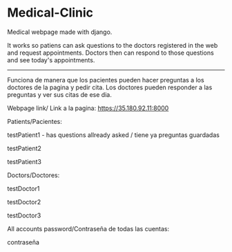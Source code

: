 # Medical-Clinic
Medical webpage made with django. 

It works so patiens can ask questions to the doctors registered in the web and request appointments. Doctors then can respond to those questions and see today's appointments.

---------------------------------------------------------------------------------------------------------------------------------------------------------------

Funciona de manera que los pacientes pueden hacer preguntas a los doctores de la pagina y pedir cita. Los doctores pueden responder a las preguntas y ver sus citas de ese dia.



Webpage link/ Link a la pagina:
https://35.180.92.11:8000


Patients/Pacientes:

testPatient1 - has questions allready asked / tiene ya preguntas guardadas 

testPatient2

testPatient3


Doctors/Doctores:

testDoctor1

testDoctor2

testDoctor3


All accounts password/Contraseña de todas las cuentas:

contraseña

 



